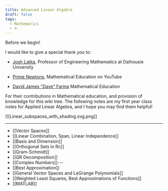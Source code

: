 ```yaml
---
title: Advanced Linear Algebra
draft: false
tags:
  - Mathematics
  - ➗
---
```

Before we begin!

I would like to give a special thank you to:

- [Josh Latka](https://www.dal.ca/faculty/engineering/math-internetworking/people/people-profiles/josh-latka.html), Professor of Engineering Mathematics at Dalhousie University

- [Prime Newtons](https://www.youtube.com/c/PrimeNewtons), Mathematical Education on YouTube

- [David James "Dave" Farina](https://www.youtube.com/professordaveexplains) Mathematical Education 

For their contributions in Mathematical education, and provision of knowledge for this wiki tree. The following notes are my first year class notes for Applied Linear Algebra, and I hope you may find them helpful!


![[Linear_subspaces_with_shading.svg.png]]


---
- [[Vector Spaces]]
- [[Linear Combination, Span, Linear Independence]]
- [[Basis and Dimension]]
- [[Orthogonal Sets in Rn]]
- [[Gram-Schmidt]]
- [[QR Decomposition]]
- [[Complex Numbers]]---
- [[Best Approximation]]
- [[General Vector Spaces and LeGrange Polynomials]]
- [[Weighted Least Squares, Best Approximations of Functions]]
- [[MATLAB]]





